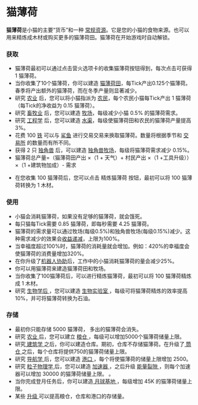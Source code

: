 # 猫薄荷
<p>
	<strong>
猫薄荷</strong>是小猫的主要“货币”和一种 <a href="?file=003-资源大全/005-资源介绍#常规资源">常规资源</a>。它是您的小猫的食物来源。也可以用来精炼成木材或购买更多的猫薄荷田。猫薄荷在开始游戏时自动解锁。
</p>
<div class="par-div" id="par-1">
	<h3 id="Production">
获取
	</h3>
	<ul>
		<li>
	猫薄荷最初可以通过点击营火选项卡的收集猫薄荷按钮得到，每次点击可获得 1 猫薄荷。
		</li>
		<li>
	当你收集了10个猫薄荷，你可以建造 <a href="?file=001-猫咪百科/01-建筑物/01-食物生产#猫薄荷田">猫薄荷田</a>，每Tick产出0.125个猫薄荷。
	春季将产出额外的猫薄荷，而在冬季产量则显著减少。
		</li>
		<li>
	研究 <a href="?file=001-猫咪百科/03-科学/01-科学#农业">农业</a> 后，您可以将小猫指派为 <a href="?file=001-猫咪百科/02-村庄#农民">农民</a>，每个农民小猫每Tick产出 1 猫薄荷（每Tick的净收益为 0.15 猫薄荷）。
		</li>
		<li>
	研究 <a href="?file=001-猫咪百科/03-科学/01-科学#畜牧业">畜牧业</a> 后，您可以建造 <a href="?file=001-猫咪百科/01-建筑物/01-食物生产#牧场">牧场</a>，每级减少小猫 0.5% 的猫薄荷需求。
		</li>
		<li>
	研究 <a href="?file=001-猫咪百科/03-科学/01-科学#工程学">工程学</a> 后，您可以建造 <a href="?file=001-猫咪百科/01-建筑物/01-食物生产#水渠">水渠</a>，每级使猫薄荷田和农民的猫薄荷产量提高 3%。
		</li>
		<li>
			花费 100 <a href="?file=003-资源大全/05-铁">
		 铁</a> 可以与 <a href="?file=001-猫咪百科/05-贸易">鲨鱼</a> 进行交易交易来换取猫薄荷。数量将根据季节和 <a href="?file=001-猫咪百科/01-建筑物/08-其它建筑#交易所">交易所</a> 的数量而有所不同。
		</li>
		<li>
	获得 2 只 <a href="?file=003-资源大全/45-独角兽">独角兽</a> 后，可以建造 <a href="?file=001-猫咪百科/01-建筑物/08-其它建筑#独角兽牧场">独角兽牧场</a>，每级将猫薄荷需求减少 0.15%。
		</li>
		<li>
	猫薄荷总产量=（猫薄荷田产出 ×（1 + 天气）+ 村民产出 ×（1 +工具升级））×（1 +建筑物加成）- 需求
		</li>
	</ul>
</div>

   <ul>
    <li>在您收集 100 猫薄荷后，您可以点击 精炼猫薄荷 按钮，最初可以将 100 猫薄荷转换为 1 木材。</li>
   </ul>

<div class="par-div" id="par-2">
	<h3 id="Uses">
使用
	</h3>
	<ul>
	<li>
	小猫会消耗猫薄荷，如果没有足够的猫薄荷，就会饿死。
	</li>
		<li>
	每只猫每Tick需要 0.85 猫薄荷，即每秒需要 4.25 猫薄荷。
	    </li>
		<li>
    猫薄荷的需求量可以通过牧场(每级0.5%)和独角兽牧场(每级0.15%)减少。这种需求减少的效果会<a href="?file=005-名词解释/04-收益递减">收益递减</a>，上限为100%。
		</li>
		<li>
	当幸福度超过100%时，猫薄荷的消耗量就会增加。例如：420%的幸福度会使猫薄荷的消费量增加320%。
		</li>
		<li>
	在你升级了<a href="?file=001-猫咪百科/04-工坊/01-升级#机器人协助">机器人协助</a>后，工作中的小猫消耗猫薄荷的量会减少25%。
		</li>
	</li>
		<li>
    你可以用猫薄荷来建造猫薄荷田和牧场。
		</li>
	</li>
	    <li>
    当你收集了100猫薄荷后，可以进行精炼猫薄荷，最初可以将 100 猫薄荷精炼成 1 木材。
		</li>
		<li>
	研究
			<a href="?file=001-猫咪百科/03-科学/01-科学#生物学">
		生物学后
			</a>
	，您可以建造
			<a href="?file=001-猫咪百科/01-建筑物/03-科学建筑#生物实验室">
		生物实验室
			</a>
	，每级可将猫薄荷精炼的效率提高10%，并可将猫薄荷转换为石油。
		</li>
	</ul>
</div>
<div class="par-div" id="par-3">
	<h3 id="Storage">
存储
	</h3>
	<ul>
		<li>
	最初你只能存储 5000 猫薄荷，
	多出的猫薄荷会消失。
		</li>
		<li>
	研究
			<a href="?file=001-猫咪百科/03-科学/01-科学#农业">
		农业
			</a>
	后，您可以建立
			<a href="?file=001-猫咪百科/01-建筑物/04-存储建筑#粮仓">
		粮仓
			</a>
	，每级可以增加5000个猫薄荷储量上限。
		</li>
		<li>
    研究<a href="?file=001-猫咪百科/03-科学/01-科学#建筑业"> 建筑学 </a>之后，你可以建造仓库。期初，仓库不存储猫薄荷。在升级了<a href="?file=001-猫咪百科/04-工坊/01-升级#筒仓"> 筒仓 </a>之后，每个仓库将提供750的猫薄荷储量上限。
	    </li>
		<li>
	研究
			<a href="<a href="?file=001-猫咪百科/03-科学/01-科学#导航学">
		导航学
			</a>
	后，您可以建造
			<a href="?file=001-猫咪百科/01-建筑物/04-存储建筑#港口">
		港口
			</a>
	，每个将使猫薄荷的储量上限增加 2500。
		</li>
		<li>
	研究
			<a href="?file=001-猫咪百科/03-科学/01-科学#粒子物理学">
		粒子物理学
			</a>
	后，您可以建造
			<a href=""?file=001-猫咪百科/01-建筑物/05-资源建筑/#加速器">
		加速器
			</a>
	，之后升级
			<a href="?file=001-猫咪百科/04-工坊/01-升级#能量裂隙">
		能量裂隙
			</a>
	，则每个加速器可以增加 30000 的猫薄荷储量上限。
	。
		</li>
		<li>
	当你完成登月任务后，你可以建造<a href="?file=001-猫咪百科/07-空间04-月球#月球基地"> 月球基地 </a>，每级增加 45K 的猫薄荷储量上限。
		</li>
		<li>
	某些
			<a href="?file=001-猫咪百科/04-工坊/01-升级">
		升级
			</a>
	可以提高粮仓，仓库和港口的存储量。
		</li>
	</ul>
</div>


